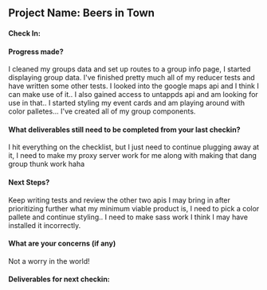 ## Project Name: Beers in Town

#### Check In:

#### Progress made?
 I cleaned my groups data and set up routes to a group info page, I started displaying group data. I've finished pretty much all of my reducer tests and have written some other tests. I looked into the google maps api and I think I can make use of it.. I also gained access to untappds api and am looking for use in that.. I started styling my event cards and am playing around with color palletes... I've created all of my group components.

#### What deliverables still need to be completed from your last checkin?
I hit everything on the checklist, but I just need to continue plugging away at it, I need to make my proxy server work for me along with making that dang group thunk work haha

#### Next Steps?
Keep writing tests and review the other two apis I may bring in after prioritizing further what my minimum viable product is, I need to pick a color pallete and continue styling.. I need to make sass work I think I may have installed it incorrectly.

#### What are your concerns (if any)
Not a worry in the world!

#### Deliverables for next checkin:
